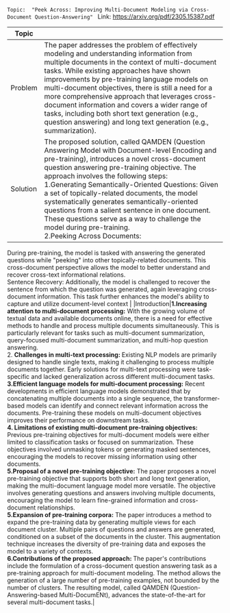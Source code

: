 `Topic:  "Peek Across: Improving Multi-Document Modeling via Cross-Document Question-Answering" `
Link: https://arxiv.org/pdf/2305.15387.pdf

|Topic||
|----|----|
|Problem|The paper addresses the problem of effectively modeling and understanding information from multiple documents in the context of multi-document tasks. While existing approaches have shown improvements by pre-training language models on multi-document objectives, there is still a need for a more comprehensive approach that leverages cross-document information and covers a wider range of tasks, including both short text generation (e.g., question answering) and long text generation (e.g., summarization).|
|Solution|The proposed solution, called QAMDEN (Question Answering Model with Document-level Encoding and pre-training), introduces a novel cross-document question answering pre-training objective. The approach involves the following steps:<br />1.Generating Semantically-Oriented Questions: Given a set of topically-related documents, the model systematically generates semantically-oriented questions from a salient sentence in one document. These questions serve as a way to challenge the model during pre-training.<br />2.Peeking Across Documents:
During pre-training, the model is tasked with answering the generated questions while "peeking" into other topically-related documents. This cross-document perspective allows the model to better understand and recover cross-text informational relations. <br />Sentence Recovery:
Additionally, the model is challenged to recover the sentence from which the question was generated, again leveraging cross-document information. This task further enhances the model's ability to capture and utilize document-level context |
|Introduction|<strong>1.Increasing attention to multi-document processing:</strong> With the growing volume of textual data and available documents online, there is a need for effective methods to handle and process multiple documents simultaneously. This is particularly relevant for tasks such as multi-document summarization, query-focused multi-document summarization, and multi-hop question answering.<br />2. <strong>Challenges in multi-text processing: </strong>Existing NLP models are primarily designed to handle single texts, making it challenging to process multiple documents together. Early solutions for multi-text processing were task-specific and lacked generalization across different multi-document tasks.<br /><strong>3.Efficient language models for multi-document processing:</strong> Recent developments in efficient language models demonstrated that by concatenating multiple documents into a single sequence, the transformer-based models can identify and connect relevant information across the documents. Pre-training these models on multi-document objectives improves their performance on downstream tasks.<br /><strong>4. Limitations of existing multi-document pre-training objectives:</strong> Previous pre-training objectives for multi-document models were either limited to classification tasks or focused on summarization. These objectives involved unmasking tokens or generating masked sentences, encouraging the models to recover missing information using other documents.<br />
<strong>5.Proposal of a novel pre-training objective:</strong> The paper proposes a novel pre-training objective that supports both short and long text generation, making the multi-document language model more versatile. The objective involves generating questions and answers involving multiple documents, encouraging the model to learn fine-grained information and cross-document relationships.<br /><strong>5.Expansion of pre-training corpora:</strong> The paper introduces a method to expand the pre-training data by generating multiple views for each document cluster. Multiple pairs of questions and answers are generated, conditioned on a subset of the documents in the cluster. This augmentation technique increases the diversity of pre-training data and exposes the model to a variety of contexts.<br /><strong>6.Contributions of the proposed approach: </strong>The paper's contributions include the formulation of a cross-document question answering task as a pre-training approach for multi-document modeling. The method allows the generation of a large number of pre-training examples, not bounded by the number of clusters. The resulting model, called QAMDEN (Question-Answering-based Multi-DocumENt), advances the state-of-the-art for several multi-document tasks.|